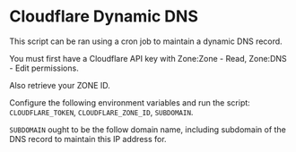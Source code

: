# Cloudflare Dynamic DNS

This script can be ran using a cron job to maintain a dynamic DNS record.

You must first have a Cloudflare API key with Zone:Zone - Read, Zone:DNS - Edit permissions.

Also retrieve your ZONE ID.

Configure the following environment variables and run the script: `CLOUDFLARE_TOKEN`, `CLOUDFLARE_ZONE_ID`, `SUBDOMAIN`.

`SUBDOMAIN` ought to be the follow domain name, including subdomain of the DNS record to maintain this IP address for.
